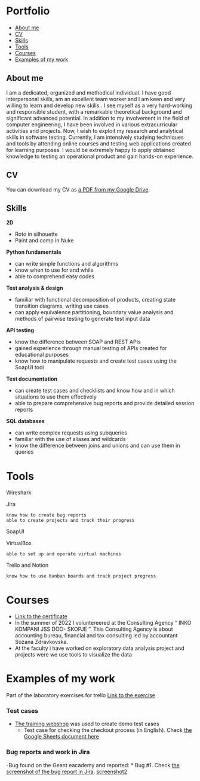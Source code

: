 # Portfolio
- [About me](#about-me)
- [CV](#cv)
- [Skills](#skills)
- [Tools](#tools)
- [Courses](#courses)
- [Examples of my work](#examples-of-my-work)

## About me
I am a dedicated, organized and methodical individual. I have good interpersonal skills, am an excellent team worker and I am keen and very willing to learn and develop new skills.. I see
myself as a very hard-working and responsible student,
with a remarkable theoretical background and significant
advanced potential. In addition to my involvement in the
field of computer engineering, I have been involved in
various extracurricular activities and projects.
Now, I wish to exploit my research and analytical skills in software testing. Currently, I am intensively studying techniques and tools by attending online courses and testing web applications created for learning purposes.
I would be extremely happy to apply obtained knowledge to testing an operational product and gain hands-on experience. 

## CV
You can download my CV as [a PDF from my Google Drive](https://drive.google.com/file/d/1pO4Kdk9GxUFc6v_AzLpYdeqjXoj9geix/view?usp=sharing).

## Skills
__2D__
  * Roto in silhouette
  * Paint and comp in Nuke
    
__Python fundamentals__
  * can write simple functions and algorithms
  * know when to use for and while
  * able to comprehend easy codes
    
__Test analysis & design__
  * familiar with functional decomposition of products, creating state transition diagrams, writing use cases
  * can apply equivalence partitioning, boundary value analysis and methods of pairwise testing to generate test input data

__API testing__
  * know the difference between SOAP and REST APIs
  * gained experience through manual testing of APIs created for educational purposes
  * know how to manipulate requests and create test cases using the SoapUI tool
    
__Test documentation__
  * can create test cases and checklists and know how and in which situations to use them effectively
  * able to prepare comprehensive bug reports and provide detailed session reports

__SQL databases__
  * can write complex requests using subqueries
  * familiar with the use of aliases and wildcards
  * know the difference between joins and unions and can use them in queries

# Tools

Wireshark

Jira

    know how to create bug reports
    able to create projects and track their progress

SoapUI

VirtualBox

    able to set up and operate virtual machines

Trello and Notion

    know how to use Kanban boards and track project progress

# Courses
* [Link to the certificate](https://drive.google.com/file/d/10VK_U5n5C1Kfu-Op6mTKpECgTminwzai/view?usp=drive_link)
* In the summer of 2022 I voluntereered at the Consulting
Agency “ INKO KOMPANI JSS DOO- SKOPJE ”. This Consulting
Agency is about accounting bureau, financial and tax
consulting led by accountant Suzana Zdravkovska.
* At the faculty i have worked on exploratory data analysis
project and projects were we use tools to visualize the data
# Examples of my work
Part of the laboratory exercises for trello [Link to the exercise](https://drive.google.com/file/d/1_qcj07wCHuQf49S66r9zNYp5XuAb88So/view?usp=drive_link)
### Test cases

- [The training webshop](https://ananas.mk/plakanje/isporaka) was used to create demo test cases
  * Test case for checking the checkout process (in English). Check [the Google Sheets document here](https://docs.google.com/spreadsheets/d/11DodpSAht05yqiSbPta1-XDYH9qCVkjH/edit?usp=drive_link&ouid=109799354603931657687&rtpof=true&sd=true)
 
### Bug reports and work in Jira

  -Bug found on the Geant eacademy and reported:
        * Bug #1. Check [the screenshot of the bug report in Jira](https://drive.google.com/file/d/1IE44Zf0UHcEhtFBLfimrkbqZf38DiewO/view?usp=sharing).
        [screenshot2](https://drive.google.com/file/d/1f9_bo75Y4Cwf33OWdT4RwGHZJq0VAdqP/view?usp=sharing)

        
       






